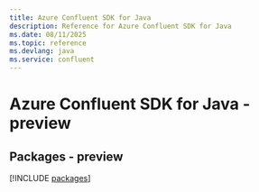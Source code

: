 ```yaml
---
title: Azure Confluent SDK for Java
description: Reference for Azure Confluent SDK for Java
ms.date: 08/11/2025
ms.topic: reference
ms.devlang: java
ms.service: confluent
---
```

# Azure Confluent SDK for Java - preview
## Packages - preview
[!INCLUDE [packages](confluent-index.md)]